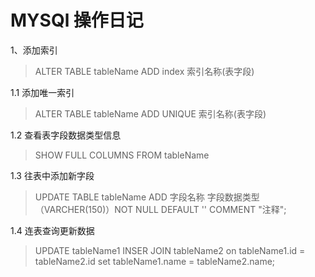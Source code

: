 # MYSQl 操作日记

1、添加索引
> ALTER TABLE tableName ADD index 索引名称(表字段)

1.1 添加唯一索引
> ALTER TABLE tableName ADD UNIQUE 索引名称(表字段)

1.2 查看表字段数据类型信息
> SHOW FULL COLUMNS FROM tableName

1.3 往表中添加新字段
> UPDATE TABLE tableName ADD 字段名称 字段数据类型（VARCHER(150)）NOT NULL DEFAULT '' COMMENT "注释";

1.4 连表查询更新数据
> UPDATE tableName1 INSER JOIN tableName2 on tableName1.id = tableName2.id set tableName1.name = tableName2.name;

